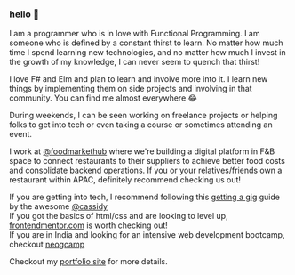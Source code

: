 ### hello 👋

I am a programmer who is in love with Functional Programming. I am someone who is defined by a constant thirst to learn. No matter how much time I spend learning new technologies, and no matter how much I invest in the growth of my knowledge, I can never seem to quench that thirst!

I love F# and Elm and plan to learn and involve more into it. I learn new things by implementing them on side projects and involving in that community. You can find me almost everywhere 😂

During weekends, I can be seen working on freelance projects or helping folks to get into tech or even taking a course or sometimes attending an event.

I work at [@foodmarkethub](https://foodmarkethub.com/) where we're building a digital platform in F&B space to connect restaurants to their suppliers to achieve better food costs and consolidate backend operations. If you or your relatives/friends own a restaurant within APAC, definitely recommend checking us out!

If you are getting into tech, I recommend following this [getting a gig](https://github.com/cassidoo/getting-a-gig) guide by the awesome [@cassidy](https://twitter.com/cassidoo)  
If you got the basics of html/css and are looking to level up, [frontendmentor.com](https://www.frontendmentor.io/) is worth checking out!  
If you are in India and looking for an intensive web development bootcamp, checkout [neogcamp](https://www.neog.camp)  


Checkout my [portfolio site](https://zeshhaan.github.io/portfolio/) for more details.

